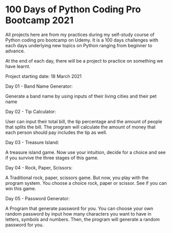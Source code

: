 # 100 Days of Python Coding Pro Bootcamp 2021

All projects here are from my practices during my self-study course of Python coding pro bootcamp on Udemy. It is a 100 days challenges with each days underlying new topics on Python ranging from beginner to advance.

At the end of each day, there will be a project to practice on something we have learnt.

Project starting date: 18 March 2021

Day 01 - Band Name Generator:

Generate a band name by using inputs of their living cities and their pet name

Day 02 - Tip Calculator:

User can input their total bill, the tip percentage and the amount of people that splits the bill. The program will calculate the amount of money that each person should pay includes the tip as well.

Day 03 - Treasure Island:

A treasure island game. Now use your intuition, decide for a choice and see if you survive the three stages of this game.

Day 04 - Rock, Paper, Scissors:

A Traditional rock, paper, scissors game. But now, you play with the program system. You choose a choice rock, paper or scissor. See if you can win this game.

Day 05 - Password Generator:

A Program that generate password for you. You can choose your own random password by input how many characters you want to have in letters, symbols and numbers. Then, the program will generate a random password for you.